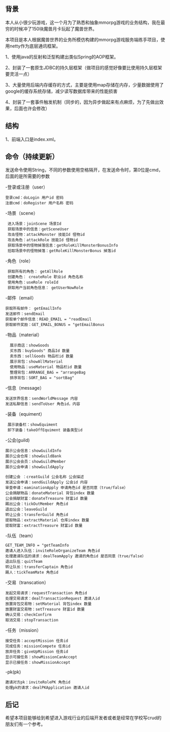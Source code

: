 ## 背景
本人从小很少玩游戏，这一个月为了熟悉和抽象mmorpg游戏的业务结构，我在最穷的时候冲了150块魔兽月卡玩起了魔兽世界。

本项目是本人根据魔兽世界的业务所模仿构建的mmorpg游戏服务端练手项目，使用netty作为底层通讯框架。

1、使用java的反射和泛型构建出类似Spring的AOP框架。

2、封装了一套原生JDBC的持久层框架（做项目的感觉好像要比使用持久层框架要灵活一点）

3、大量使用后端内存缓存的方式，主要是使用map存储在内存，少量数据使用了google的缓存系统存储，减少读写数据库带来的性能损害

4、封装了一套事件触发机制（同步的，因为异步做起来有点麻烦，为了先做出效果，后面也许会修改）

## 结构
1、前端入口是index.xml。

## 命令（持续更新）
发送命令使用String，不同的参数使用空格隔开，在发送命令时，第0位是cmd，后面的是所需要的参数

-登录或注册（user）

	登录cmd：doLogin 用户id 密码 
	注册cmd：doRegister 用户名称 密码 

-场景（scene）

	 进入场景：joinScene 场景Id
	 获取场景中的信息：getSceneUser
	 攻击怪物：attackMonster 技能Id 怪物id
	 攻击角色：attackRole 技能Id 怪物id
	 获取场景中的怪物掉落信息：getRoleKillMonsterBonusInfo
	 拾取场景中的怪物掉落：getRoleKillMonsterBonus 掉落id
	 
-角色（role）

	 获取所有的角色： getAllRole
	 创建角色： createRole 职业id 角色名称
	 使用角色：useRole roleId
	 获取用户当前角色信息： getUserNowRole
	 
-邮件（email） 

	获取所有邮件： getEmailInfo
	发送邮件：sendEmail 
	获取单个邮件信息：READ_EMAIL = "readEmail
	获取邮件奖励：GET_EMAIL_BONUS = "getEmailBonus

-物品（material）

	  展示商店：showGoods
	  买东西：buyGoods" 商品Id 数量
	  卖东西：sellGoods 物品栏id 数量
	  展示背包：showAllMaterial
	  使用物品：useMaterial 物品栏id 数量
	  整理背包：ARRANGE_BAG = "arrangeBag
	  排序背包：SORT_BAG = "sortBag"

-信息（message）

	发送世界信息：sendWorldMessage 内容
	发送私聊信息：sendToUser 角色id，内容
	  
-装备（equiment）

	 展示装备栏：showEquiment
	 卸下装备：takeOffEquiment 装备类型id
	 
-公会(guild) 

	展示公会信息：showGuildInfo
	展示公会仓库：showGuildBank 
	展示公会会员：showGuildMember 
	展示公会申请：showGuildApply 

	创建公会 ：creatGuild 公会名称 公会描述
	发送公会申请：sendGuildApply 公会id 内容
	审查申请：eaminationApply 申请角色id 是否同意（true/false）
	公会捐献物品：donateMaterial 背包index 数量
	公会捐献财富：donateTreasure 财富id 数量
	踢出公会：tickOutMember 角色id
	退出公会：leaveGuild 
	转让公会：transferGuild 角色id
	提取物品：extractMaterial 仓库index 数量
	提取财富：extractTreasure 财富id 数量

-队伍（team）

	GET_TEAM_INFO = "getTeamInfo 
	邀请人进入队伍：inviteRoleOrganizeTeam 角色id
	处理邀请队伍的请求：dealTeamApply 邀请的角色id 是否同意（true/false）
	退出队伍：quitTeam 
	转让队长：transferCaptain 角色id
	踢人：tickTeamMate 角色id
	
-交易（transcation）

	发起交易请求：requestTransaction 角色id
	处理交易请求：dealTransactionRequest 邀请人id
	放置背包交易物：setMaterial 背包index 数量
	放置财富交易物：setTreasure 财富id 数量
	确认交易：checkConfirm 
	取消交易：stopTransaction 
	
-任务（mission）

	接受任务：acceptMission 任务id
	完成任务：missionCompete 任务id
	放弃任务：giveUpMission 任务id
	显示可接任务：showMissionCanAccept 
	显示已接任务：showMissionAccept 

-pk(pk)

	邀请对方pk：inviteRolePK 角色id
	处理pk的请求：dealPKApplication 邀请人id

## 后记
希望本项目能够给到希望进入游戏行业的后端开发者或者是经常在学校写crud的朋友们有一个参考。
